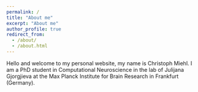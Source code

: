 ```yaml
---
permalink: /
title: "About me"
excerpt: "About me"
author_profile: true
redirect_from: 
  - /about/
  - /about.html
---
```


Hello and welcome to my personal website, my name is Christoph Miehl. I am a PhD student in Computational Neuroscience in the lab of Julijana Gjorgjieva at the Max Planck Institute for Brain Research in Frankfurt (Germany). 
